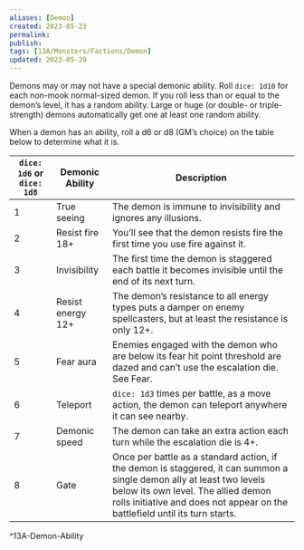 ```yaml
---
aliases: [Demon]
created: 2023-05-23
permalink: 
publish: 
tags: [13A/Monsters/Factions/Demon]
updated: 2023-05-29
---
```

Demons may or may not have a special demonic ability. Roll `dice: 1d10` for each non-mook normal-sized demon. If you roll less than or equal to the demon’s level, it has a random ability. Large or huge (or double- or triple-strength) demons automatically get one at least one random ability.

When a demon has an ability, roll a d6 or d8 (GM’s choice) on the table below to determine what it is.

| `dice: 1d6` or `dice: 1d8` | Demonic Ability   | Description                                                                                                                                                                                                                                 |
| -------------------------- | ----------------- | ------------------------------------------------------------------------------------------------------------------------------------------------------------------------------------------------------------------------------------------- |
| 1                          | True seeing       | The demon is immune to invisibility and ignores any illusions.                                                                                                                                                                              |
| 2                          | Resist fire 18+   | You’ll see that the demon resists fire the first time you use fire against it.                                                                                                                                                              |
| 3                          | Invisibility      | The first time the demon is staggered each battle it becomes invisible until the end of its next turn.                                                                                                                                      |
| 4                          | Resist energy 12+ | The demon’s resistance to all energy types puts a damper on enemy spellcasters, but at least the resistance is only 12+.                                                                                                                    |
| 5                          | Fear aura         | Enemies engaged with the demon who are below its fear hit point threshold are dazed and can’t use the escalation die. See Fear.                                                                                                             |
| 6                          | Teleport          | `dice: 1d3` times per battle, as a move action, the demon can teleport anywhere it can see nearby.                                                                                                                                          |
| 7                          | Demonic speed     | The demon can take an extra action each turn while the escalation die is 4+.                                                                                                                                                                |
| 8                          | Gate              | Once per battle as a standard action, if the demon is staggered, it can summon a single demon ally at least two levels below its own level. The allied demon rolls initiative and does not appear on the battlefield until its turn starts. |        
^13A-Demon-Ability